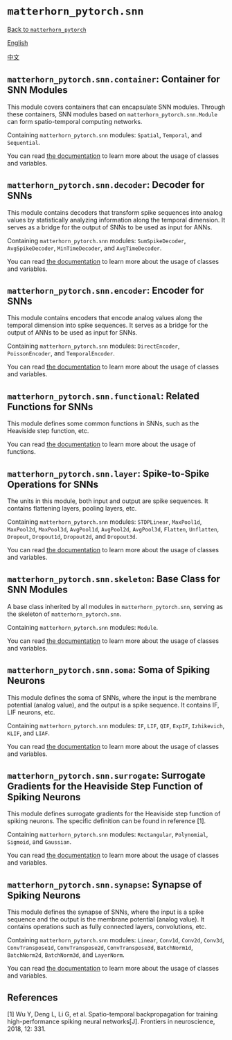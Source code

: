# `matterhorn_pytorch.snn`

[Back to `matterhorn_pytorch`](../README.md)

[English](../../en_us/snn/README.md)

[中文](../../zh_cn/snn/README.md)

## `matterhorn_pytorch.snn.container`: Container for SNN Modules

This module covers containers that can encapsulate SNN modules. Through these containers, SNN modules based on `matterhorn_pytorch.snn.Module` can form spatio-temporal computing networks.

Containing `matterhorn_pytorch.snn` modules: `Spatial`, `Temporal`, and `Sequential`.

You can read [the documentation](./7_container.md) to learn more about the usage of classes and variables.

## `matterhorn_pytorch.snn.decoder`: Decoder for SNNs

This module contains decoders that transform spike sequences into analog values by statistically analyzing information along the temporal dimension. It serves as a bridge for the output of SNNs to be used as input for ANNs.

Containing `matterhorn_pytorch.snn` modules: `SumSpikeDecoder`, `AvgSpikeDecoder`, `MinTimeDecoder`, and `AvgTimeDecoder`.

You can read [the documentation](./9_decoder.md) to learn more about the usage of classes and variables.

## `matterhorn_pytorch.snn.encoder`: Encoder for SNNs

This module contains encoders that encode analog values along the temporal dimension into spike sequences. It serves as a bridge for the output of ANNs to be used as input for SNNs.

Containing `matterhorn_pytorch.snn` modules: `DirectEncoder`, `PoissonEncoder`, and `TemporalEncoder`.

You can read [the documentation](./8_encoder.md) to learn more about the usage of classes and variables.

## `matterhorn_pytorch.snn.functional`: Related Functions for SNNs

This module defines some common functions in SNNs, such as the Heaviside step function, etc.

You can read [the documentation](./1_functional.md) to learn more about the usage of functions.

## `matterhorn_pytorch.snn.layer`: Spike-to-Spike Operations for SNNs

The units in this module, both input and output are spike sequences. It contains flattening layers, pooling layers, etc.

Containing `matterhorn_pytorch.snn` modules: `STDPLinear`, `MaxPool1d`, `MaxPool2d`, `MaxPool3d`, `AvgPool1d`, `AvgPool2d`, `AvgPool3d`, `Flatten`, `Unflatten`, `Dropout`, `Dropout1d`, `Dropout2d`, and `Dropout3d`.

You can read [the documentation](./6_layer.md) to learn more about the usage of classes and variables.

## `matterhorn_pytorch.snn.skeleton`: Base Class for SNN Modules

A base class inherited by all modules in `matterhorn_pytorch.snn`, serving as the skeleton of `matterhorn_pytorch.snn`.

Containing `matterhorn_pytorch.snn` modules: `Module`.

You can read [the documentation](./2_skeleton.md) to learn more about the usage of classes and variables.

## `matterhorn_pytorch.snn.soma`: Soma of Spiking Neurons

This module defines the soma of SNNs, where the input is the membrane potential (analog value), and the output is a spike sequence. It contains IF, LIF neurons, etc.

Containing `matterhorn_pytorch.snn` modules: `IF`, `LIF`, `QIF`, `ExpIF`, `Izhikevich`, `KLIF`, and `LIAF`.

You can read [the documentation](./4_soma.md) to learn more about the usage of classes and variables.

## `matterhorn_pytorch.snn.surrogate`: Surrogate Gradients for the Heaviside Step Function of Spiking Neurons

This module defines surrogate gradients for the Heaviside step function of spiking neurons. The specific definition can be found in reference [1].

Containing `matterhorn_pytorch.snn` modules: `Rectangular`, `Polynomial`, `Sigmoid`, and `Gaussian`.

You can read [the documentation](./3_surrogate.md) to learn more about the usage of classes and variables.

## `matterhorn_pytorch.snn.synapse`: Synapse of Spiking Neurons

This module defines the synapse of SNNs, where the input is a spike sequence and the output is the membrane potential (analog value). It contains operations such as fully connected layers, convolutions, etc.

Containing `matterhorn_pytorch.snn` modules: `Linear`, `Conv1d`, `Conv2d`, `Conv3d`, `ConvTranspose1d`, `ConvTranspose2d`, `ConvTranspose3d`, `BatchNorm1d`, `BatchNorm2d`, `BatchNorm3d`, and `LayerNorm`.

You can read [the documentation](./5_synapse.md) to learn more about the usage of classes and variables.

## References

[1] Wu Y, Deng L, Li G, et al. Spatio-temporal backpropagation for training high-performance spiking neural networks[J]. Frontiers in neuroscience, 2018, 12: 331.